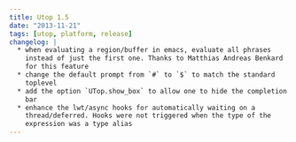 ```yaml
---
title: Utop 1.5
date: "2013-11-21"
tags: [utop, platform, release]
changelog: |
  * when evaluating a region/buffer in emacs, evaluate all phrases
    instead of just the first one. Thanks to Matthias Andreas Benkard
    for this feature
  * change the default prompt from `#` to `$` to match the standard
    toplevel
  * add the option `UTop.show_box` to allow one to hide the completion
    bar
  * enhance the lwt/async hooks for automatically waiting on a
    thread/deferred. Hooks were not triggered when the type of the
    expression was a type alias
---
```


